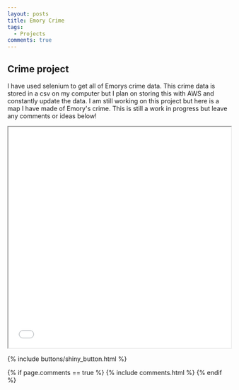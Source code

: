 ```yaml
---
layout: posts
title: Emory Crime
tags:
  - Projects 
comments: true
---
```


## Crime project

I have used selenium to get all of Emorys crime data. This crime data is stored in a csv on my computer but I plan on storing this with AWS and constantly update the data. I am still working on this project but here is a map I have made of Emory's crime. This is still a work in progress but leave any comments or ideas below!

<iframe seamless
src="/assets/leaflet.html" width="100%" height="500"></iframe>
<br>


<!-- mess around with iframe to get ideal shape -->
{% include buttons/shiny_button.html %}


{% if page.comments == true %}
  {% include comments.html %}
{% endif %}